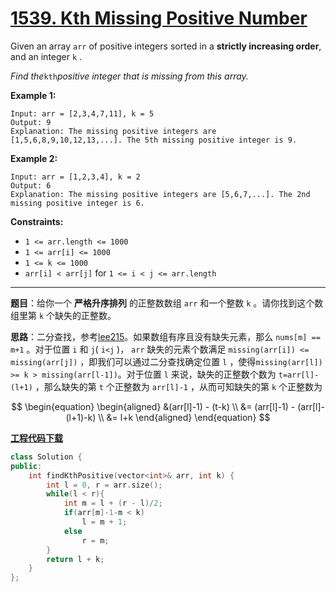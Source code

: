 # [1539. Kth Missing Positive Number](https://leetcode.com/problems/kth-missing-positive-number/)

Given an array `arr` of positive integers sorted in a **strictly increasing order**, and an integer `k` .

*Find the*`kth`*positive integer that is missing from this array.*

**Example 1:**

```
Input: arr = [2,3,4,7,11], k = 5
Output: 9
Explanation: The missing positive integers are [1,5,6,8,9,10,12,13,...]. The 5th missing positive integer is 9.
```

**Example 2:**

```
Input: arr = [1,2,3,4], k = 2
Output: 6
Explanation: The missing positive integers are [5,6,7,...]. The 2nd missing positive integer is 6.
```

**Constraints:**

* `1 <= arr.length <= 1000`
* `1 <= arr[i] <= 1000`
* `1 <= k <= 1000`
* `arr[i] < arr[j]` for `1 <= i < j <= arr.length`

-----

**题目**：给你一个 **严格升序排列** 的正整数数组 `arr` 和一个整数 `k` 。请你找到这个数组里第 `k` 个缺失的正整数。

**思路**：二分查找，参考[lee215](https://leetcode.com/problems/kth-missing-positive-number/discuss/779999/JavaC%2B%2BPython-O(logN))。如果数组有序且没有缺失元素，那么 `nums[m] == m+1` 。对于位置 `i` 和 `j`( `i<j` )， `arr` 缺失的元素个数满足 `missing(arr[i]) <= missing(arr[j])` ，即我们可以通过二分查找确定位置 `l` ，使得`missing(arr[l]) >= k > missing(arr[l-1])`。对于位置 `l` 来说，缺失的正整数个数为 `t=arr[l]-(l+1)` ，那么缺失的第 `t` 个正整数为 `arr[l]-1` ，从而可知缺失的第 `k` 个正整数为

$$
\begin{equation}
    \begin{aligned}
        &(arr[l]-1) - (t-k) \\
        &= (arr[l]-1) - (arr[l]-(l+1)-k) \\
        &= l+k
    \end{aligned}
\end{equation}
$$

[**工程代码下载**](https://github.com/shenkh/leetcode)

``` cpp
class Solution {
public:
    int findKthPositive(vector<int>& arr, int k) {
        int l = 0, r = arr.size();
        while(l < r){
            int m = l + (r - l)/2;
            if(arr[m]-1-m < k)
                l = m + 1;
            else
                r = m;
        }
        return l + k;
    }
};
```
